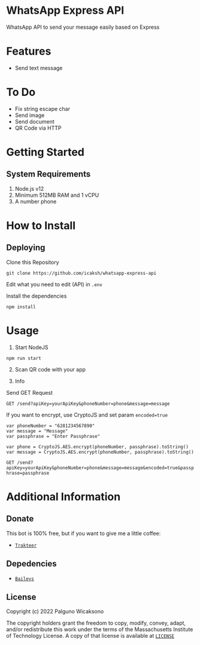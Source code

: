 # WhatsApp Express API
WhatsApp API to send your message easily based on Express

# Features
- Send text message

# To Do
- Fix string escape char
- Send image
- Send document
- QR Code via HTTP

# Getting Started

## System Requirements
1. Node.js v12
2. Minimum 512MB RAM and 1 vCPU
3. A number phone

# How to Install

## Deploying

Clone this Repository
```
git clone https://github.com/icaksh/whatsapp-express-api
```

Edit what you need to edit (API) in `.env`

Install the dependencies
```
npm install
```

# Usage
1. Start NodeJS
```
npm run start
```

2. Scan QR code with your app

3. Info 

  Send GET Request

  `GET /send?apiKey=yourApiKey&phoneNumber=phone&message=message`

  If you want to encrypt, use CryptoJS and set param `encoded=true`
  ```
  var phoneNumber = "6281234567890"
  var message = "Message"
  var passphrase = "Enter Passphrase"

  var phone = CryptoJS.AES.encrypt(phoneNumber, passphrase).toString()
  var message = CryptoJS.AES.encrypt(phoneNumber, passphrase).toString()
  ```

  `GET /send?apiKey=yourApiKey&phoneNumber=phone&message=message&encoded=true&passphrase=passphrase`
# Additional Information
## Donate
This bot is 100% free, but if you want to give me a little coffee:
- [`Trakteer`](https://trakteer.id/Icaksh)


## Depedencies
- [`Baileys`](https://github.com/adiwajshing/Baileys)

## License
Copyright (c) 2022 Palguno Wicaksono

The copyright holders grant the freedom to copy, modify, convey, adapt, and/or redistribute this work under the terms of the Massachusetts Institute of Technology License.
A copy of that license is available at [`LICENSE`](https://github.com/icaksh/whatsapp-express-api/blob/master/LICENSE)